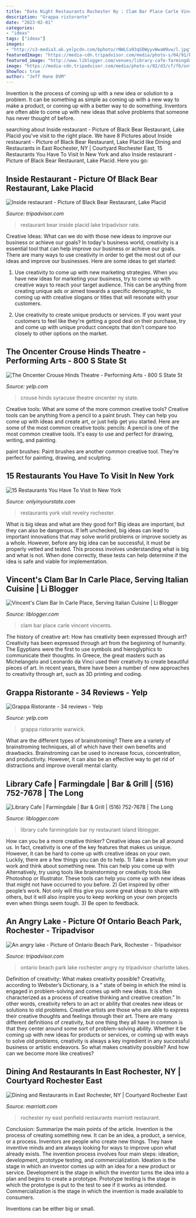 ```yaml
---
title: "Date Night Restaurants Rochester Ny : Clam Bar Place Carle Vincent Vincents"
description: "Grappa ristorante"
date: "2023-02-01"
categories:
- "ideas"
tags: ["ideas"]
images:
- "http://s3-media3.ak.yelpcdn.com/bphoto/rNWLCa93qSDWyyvWwaW9vw/l.jpg"
featuredImage: "https://media-cdn.tripadvisor.com/media/photo-s/04/91/bd/94/inside-restaurant.jpg"
featured_image: "http://www.liblogger.com/venues/library-cafe-farmingdale.jpg"
image: "https://media-cdn.tripadvisor.com/media/photo-s/02/d3/cf/f6/ontario-beach-park.jpg"
ShowToc: true
author: "Jeff Hane DVM"
---
```



Invention is the process of coming up with a new idea or solution to a problem. It can be something as simple as coming up with a new way to make a product, or coming up with a better way to do something. Inventors are often able to come up with new ideas that solve problems that someone has never thought of before.

	

		
searching about Inside restaurant - Picture of Black Bear Restaurant, Lake Placid you've visit to the right place. We have 8 Pictures about Inside restaurant - Picture of Black Bear Restaurant, Lake Placid like Dining and Restaurants in East Rochester, NY | Courtyard Rochester East, 15 Restaurants You Have To Visit In New York and also Inside restaurant - Picture of Black Bear Restaurant, Lake Placid. Here you go:
		
    
## Inside Restaurant - Picture Of Black Bear Restaurant, Lake Placid

<img loading=lazy src="https://media-cdn.tripadvisor.com/media/photo-s/04/91/bd/94/inside-restaurant.jpg" onerror="this.onerror=null;this.src='https://tse4.mm.bing.net/th?id=OIP.J0-xZpaR2gfUuRiGdnTWwQHaFj&amp;pid=15.1';" alt="Inside restaurant - Picture of Black Bear Restaurant, Lake Placid">

_Source: tripadvisor.com_

>restaurant bear inside placid lake tripadvisor rate. 

	

Creative Ideas: What can we do with those new ideas to improve our business or achieve our goals?
In today's business world, creativity is a essential tool that can help improve our business or achieve our goals. There are many ways to use creativity in order to get the most out of our ideas and improve our businesses. Here are some ideas to get started: 
1. Use creativity to come up with new marketing strategies. When you have new ideas for marketing your business, try to come up with creative ways to reach your target audience. This can be anything from creating unique ads or aimed towards a specific demographic, to coming up with creative slogans or titles that will resonate with your customers. 

2. Use creativity to create unique products or services. If you want your customers to feel like they're getting a good deal on their purchase, try and come up with unique product concepts that don't compare too closely to other options on the market.

    
## The Oncenter Crouse Hinds Theatre - Performing Arts - 800 S State St

<img loading=lazy src="https://s3-media2.fl.yelpcdn.com/bphoto/7h-g1w8l1cTF38UUhzmUgQ/o.jpg" onerror="this.onerror=null;this.src='https://tse2.mm.bing.net/th?id=OIP.LKNadry17XjDQaXe8699fwHaFj&amp;pid=15.1';" alt="The Oncenter Crouse Hinds Theatre - Performing Arts - 800 S State St">

_Source: yelp.com_

>crouse hinds syracuse theatre oncenter ny state. 

	

Creative tools: What are some of the more common creative tools?
Creative tools can be anything from a pencil to a paint brush. They can help you come up with ideas and create art, or just help get you started. Here are some of the most common creative tools:
pencils: A pencil is one of the most common creative tools. It's easy to use and perfect for drawing, writing, and painting.

paint brushes: Paint brushes are another common creative tool. They're perfect for painting, drawing, and sculpting.

    
## 15 Restaurants You Have To Visit In New York

<img loading=lazy src="https://img-aws.ehowcdn.com/700x/cdn.onlyinyourstate.com/wp-content/uploads/2016/02/o-8-18-700x447.jpg" onerror="this.onerror=null;this.src='https://tse4.mm.bing.net/th?id=OIP.2sCt7nXI2gto5TFCY3nL0wHaEu&amp;pid=15.1';" alt="15 Restaurants You Have To Visit In New York">

_Source: onlyinyourstate.com_

>restaurants york visit revelry rochester. 

	

What is big ideas and what are they good for?
Big ideas are important, but they can also be dangerous. If left unchecked, big ideas can lead to important innovations that may solve world problems or improve society as a whole. However, before any big idea can be successful, it must be properly vetted and tested. This process involves understanding what is big and what is not. When done correctly, these tests can help determine if the idea is safe and viable for implementation.

    
## Vincent&#039;s Clam Bar In Carle Place, Serving Italian Cuisine | Li Blogger

<img loading=lazy src="https://www.liblogger.com/venues/vincent-s-clam-bar-carle-place-0.jpg" onerror="this.onerror=null;this.src='https://tse4.mm.bing.net/th?id=OIP.oRiEjzTLWwSdHHT-XCwkwQF2Cn&amp;pid=15.1';" alt="Vincent&#039;s Clam Bar In Carle Place, Serving Italian Cuisine | Li Blogger">

_Source: liblogger.com_

>clam bar place carle vincent vincents. 

	

The history of creative art: How has creativity been expressed through art?
Creativity has been expressed through art from the beginning of humanity. The Egyptians were the first to use symbols and hieroglyphics to communicate their thoughts. In Greece, the great masters such as Michelangelo and Leonardo da Vinci used their creativity to create beautiful pieces of art. In recent years, there have been a number of new approaches to creativity through art, such as 3D printing and coding.

    
## Grappa Ristorante - 34 Reviews - Yelp

<img loading=lazy src="http://s3-media3.ak.yelpcdn.com/bphoto/rNWLCa93qSDWyyvWwaW9vw/l.jpg" onerror="this.onerror=null;this.src='https://tse4.mm.bing.net/th?id=OIP.2sSs7aSQJDjR8c1TbxsPhwHaFj&amp;pid=15.1';" alt="Grappa Ristorante - 34 reviews - Yelp">

_Source: yelp.com_

>grappa ristorante warwick. 

	

What are the different types of brainstroming?
There are a variety of brainstroming techniques, all of which have their own benefits and drawbacks. Brainstroming can be used to increase focus, concentration, and productivity. However, it can also be an effective way to get rid of distractions and improve overall mental clarity.

    
## Library Cafe | Farmingdale | Bar &amp; Grill | (516) 752-7678 | The Long

<img loading=lazy src="http://www.liblogger.com/venues/library-cafe-farmingdale.jpg" onerror="this.onerror=null;this.src='https://tse2.mm.bing.net/th?id=OIP.dd2KIXQS2OqmeCif3fWOtwHaFa&amp;pid=15.1';" alt="Library Cafe | Farmingdale | Bar &amp; Grill | (516) 752-7678 | The Long">

_Source: liblogger.com_

>library cafe farmingdale bar ny restaurant island liblogger. 

	

How can you be a more creative thinker?
Creative ideas can be all around us. In fact, creativity is one of the key features that makes us unique. However, it can be hard to come up with creative ideas on your own. Luckily, there are a few things you can do to help. 1) Take a break from your work and think about something new. This can help you come up with Alternatively, try using tools like brainstorming or creativity tools like Photoshop or Illustrator. These tools can help you come up with new ideas that might not have occurred to you before. 2) Get inspired by other people’s work. Not only will this give you some great ideas to share with others, but it will also inspire you to keep working on your own projects even when things seem tough. 3) Be open to feedback.

    
## An Angry Lake - Picture Of Ontario Beach Park, Rochester - Tripadvisor

<img loading=lazy src="https://media-cdn.tripadvisor.com/media/photo-s/02/d3/cf/f6/ontario-beach-park.jpg" onerror="this.onerror=null;this.src='https://tse4.mm.bing.net/th?id=OIP.pncl3UvUZA1oUc5rK8xwgwHaEn&amp;pid=15.1';" alt="An angry lake - Picture of Ontario Beach Park, Rochester - Tripadvisor">

_Source: tripadvisor.com_

>ontario beach park lake rochester angry ny tripadvisor charlotte lakes. 

	

Definition of creativity: What makes creativity possible?
Creativity, according to Webster’s Dictionary, is a “ state of being in which the mind is engaged in problem-solving and comes up with new ideas. It is often characterized as a process of creative thinking and creative creation.” In other words, creativity refers to an act or ability that creates new ideas or solutions to old problems. Creative artists are those who are able to express their creative thoughts and feelings through their art.
There are many different definitions of creativity, but one thing they all have in common is that they center around some sort of problem-solving ability. Whether it be coming up with new ideas for products or services, or coming up with ways to solve old problems, creativity is always a key ingredient in any successful business or artistic endeavors. So what makes creativity possible? And how can we become more like creatives?

    
## Dining And Restaurants In East Rochester, NY | Courtyard Rochester East

<img loading=lazy src="https://cache.marriott.com/marriottassets/marriott/ROCCY/roccy-bistro-0041-hor-feat.jpg" onerror="this.onerror=null;this.src='https://tse1.mm.bing.net/th?id=OIP.3bQmr3hYsRJTVV8BAUn6fwHaC9&amp;pid=15.1';" alt="Dining and Restaurants in East Rochester, NY | Courtyard Rochester East">

_Source: marriott.com_

>rochester ny east penfield restaurants marriott restaurant. 

	

Conclusion: Summarize the main points of the article.
Invention is the process of creating something new. It can be an idea, a product, a service, or a process. Inventors are people who create new things. They have inventive minds and are always looking for ways to improve upon what already exists.
The invention process involves four main steps: ideation, development, prototype testing, and commercialization. Ideation is the stage in which an inventor comes up with an idea for a new product or service. Development is the stage in which the inventor turns the idea into a plan and begins to create a prototype. Prototype testing is the stage in which the prototype is put to the test to see if it works as intended. Commercialization is the stage in which the invention is made available to consumers.

Inventions can be either big or small.


